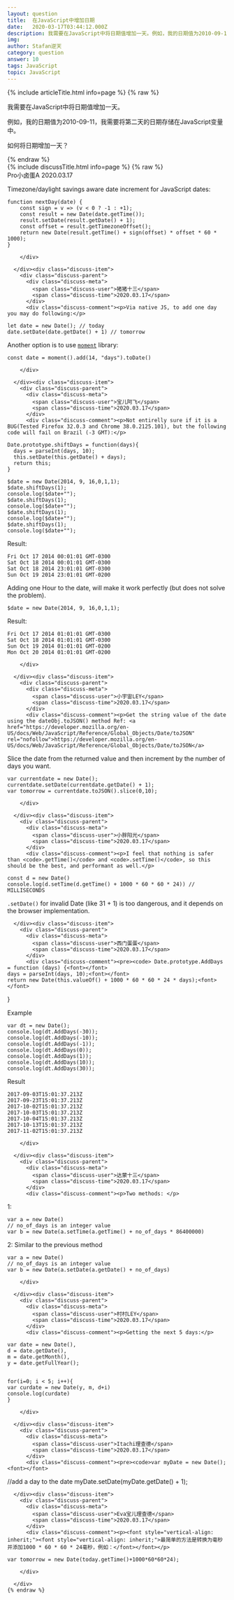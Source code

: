 ```yaml
---
layout: question
title:  在JavaScript中增加日期
date:   2020-03-17T03:44:12.000Z
description: 我需要在JavaScript中将日期值增加一天。例如，我的日期值为2010-09-11，我需要将第二天的日期存储在JavaScript变量中。如何...
img: 
author: Stafan逆天
category: question
answer: 10
tags: JavaScript
topic: JavaScript
---
```

<div class="article-root">
  <div class="article">
    {% include articleTitle.html info=page %}
    {% raw %}
    <div class="article-content"><p><font style="vertical-align: inherit;"><font style="vertical-align: inherit;">我需要在JavaScript中将日期值增加一天。</font></font></p>

<p><font style="vertical-align: inherit;"><font style="vertical-align: inherit;">例如，我的日期值为2010-09-11，我需要将第二天的日期存储在JavaScript变量中。</font></font></p>

<p><font style="vertical-align: inherit;"><font style="vertical-align: inherit;">如何将日期增加一天？</font></font></p></div>
    {% endraw %}
  </div>

  <div class="discuss-wrapper">
    {% include discussTitle.html info=page %}
    {% raw %}
    <div class="discuss-item">
        <div class="discuss-parent">
          <div class="discuss-meta">
            <span class="discuss-user">Pro小卤蛋A</span>
            <span class="discuss-time">2020.03.17</span>
          </div>
          <div class="discuss-comment"><p>Timezone/daylight savings aware date increment for JavaScript dates:</p>

<pre><code>function nextDay(date) {<font></font>
    const sign = v =&gt; (v &lt; 0 ? -1 : +1);<font></font>
    const result = new Date(date.getTime());<font></font>
    result.setDate(result.getDate() + 1);<font></font>
    const offset = result.getTimezoneOffset();<font></font>
    return new Date(result.getTime() + sign(offset) * offset * 60 * 1000);<font></font>
}<font></font>
</code></pre></div>
        </div>
        
      </div><div class="discuss-item">
        <div class="discuss-parent">
          <div class="discuss-meta">
            <span class="discuss-user">猪猪十三</span>
            <span class="discuss-time">2020.03.17</span>
          </div>
          <div class="discuss-comment"><p>Via native JS, to add one day you may do following:</p>

<pre><code>let date = new Date(); // today<font></font>
date.setDate(date.getDate() + 1) // tomorrow<font></font>
</code></pre>

<p>Another option is to use <a href="https://momentjs.com/" rel="nofollow noreferrer"><code>moment</code></a> library:</p>

<pre><code>const date = moment().add(14, "days").toDate()
</code></pre></div>
        </div>
        
      </div><div class="discuss-item">
        <div class="discuss-parent">
          <div class="discuss-meta">
            <span class="discuss-user">宝儿阿飞</span>
            <span class="discuss-time">2020.03.17</span>
          </div>
          <div class="discuss-comment"><p>Not entirelly sure if it is a BUG(Tested Firefox 32.0.3 and Chrome 38.0.2125.101), but the following code will fail on Brazil (-3 GMT):</p>

<pre><code>Date.prototype.shiftDays = function(days){    <font></font>
  days = parseInt(days, 10);<font></font>
  this.setDate(this.getDate() + days);<font></font>
  return this;<font></font>
}<font></font>
<font></font>
$date = new Date(2014, 9, 16,0,1,1);<font></font>
$date.shiftDays(1);<font></font>
console.log($date+"");<font></font>
$date.shiftDays(1);<font></font>
console.log($date+"");<font></font>
$date.shiftDays(1);<font></font>
console.log($date+"");<font></font>
$date.shiftDays(1);<font></font>
console.log($date+"");<font></font>
</code></pre>

<p>Result:</p>

<pre><code>Fri Oct 17 2014 00:01:01 GMT-0300<font></font>
Sat Oct 18 2014 00:01:01 GMT-0300<font></font>
Sat Oct 18 2014 23:01:01 GMT-0300<font></font>
Sun Oct 19 2014 23:01:01 GMT-0200<font></font>
</code></pre>

<p>Adding one Hour to the date, will make it work perfectly (but does not solve the problem).</p>

<pre><code>$date = new Date(2014, 9, 16,0,1,1);
</code></pre>

<p>Result:</p>

<pre><code>Fri Oct 17 2014 01:01:01 GMT-0300<font></font>
Sat Oct 18 2014 01:01:01 GMT-0300<font></font>
Sun Oct 19 2014 01:01:01 GMT-0200<font></font>
Mon Oct 20 2014 01:01:01 GMT-0200<font></font>
</code></pre></div>
        </div>
        
      </div><div class="discuss-item">
        <div class="discuss-parent">
          <div class="discuss-meta">
            <span class="discuss-user">小宇宙LEY</span>
            <span class="discuss-time">2020.03.17</span>
          </div>
          <div class="discuss-comment"><p>Get the string value of the date using the dateObj.toJSON() method Ref: <a href="https://developer.mozilla.org/en-US/docs/Web/JavaScript/Reference/Global_Objects/Date/toJSON" rel="nofollow">https://developer.mozilla.org/en-US/docs/Web/JavaScript/Reference/Global_Objects/Date/toJSON</a>
Slice the date from the returned value and then increment by the number of days you want.</p>

<pre><code>var currentdate = new Date();<font></font>
currentdate.setDate(currentdate.getDate() + 1);<font></font>
var tomorrow = currentdate.toJSON().slice(0,10);<font></font>
</code></pre></div>
        </div>
        
      </div><div class="discuss-item">
        <div class="discuss-parent">
          <div class="discuss-meta">
            <span class="discuss-user">小胖阳光</span>
            <span class="discuss-time">2020.03.17</span>
          </div>
          <div class="discuss-comment"><p>I feel that nothing is safer than <code>.getTime()</code> and <code>.setTime()</code>, so this should be the best, and performant as well.</p>

<pre class="lang-js prettyprint-override"><code>const d = new Date()<font></font>
console.log(d.setTime(d.getTime() + 1000 * 60 * 60 * 24)) // MILLISECONDS<font></font>
</code></pre>

<p><code>.setDate()</code> for invalid Date (like 31 + 1) is too dangerous, and it depends on the browser implementation.</p></div>
        </div>
        
      </div><div class="discuss-item">
        <div class="discuss-parent">
          <div class="discuss-meta">
            <span class="discuss-user">西门蛋蛋</span>
            <span class="discuss-time">2020.03.17</span>
          </div>
          <div class="discuss-comment"><pre><code> Date.prototype.AddDays = function (days) {<font></font>
    days = parseInt(days, 10);<font></font>
    return new Date(this.valueOf() + 1000 * 60 * 60 * 24 * days);<font></font>
}<font></font>
</code></pre>

<p>Example</p>

<pre><code>var dt = new Date();<font></font>
console.log(dt.AddDays(-30));<font></font>
console.log(dt.AddDays(-10));<font></font>
console.log(dt.AddDays(-1));<font></font>
console.log(dt.AddDays(0));<font></font>
console.log(dt.AddDays(1));<font></font>
console.log(dt.AddDays(10));<font></font>
console.log(dt.AddDays(30));<font></font>
</code></pre>

<p>Result</p>

<pre><code>2017-09-03T15:01:37.213Z<font></font>
2017-09-23T15:01:37.213Z<font></font>
2017-10-02T15:01:37.213Z<font></font>
2017-10-03T15:01:37.213Z<font></font>
2017-10-04T15:01:37.213Z<font></font>
2017-10-13T15:01:37.213Z<font></font>
2017-11-02T15:01:37.213Z<font></font>
</code></pre></div>
        </div>
        
      </div><div class="discuss-item">
        <div class="discuss-parent">
          <div class="discuss-meta">
            <span class="discuss-user">达蒙十三</span>
            <span class="discuss-time">2020.03.17</span>
          </div>
          <div class="discuss-comment"><p>Two methods: </p>

<p>1:</p>

<pre><code>var a = new Date()<font></font>
// no_of_days is an integer value<font></font>
var b = new Date(a.setTime(a.getTime() + no_of_days * 86400000)<font></font>
</code></pre>

<p>2: Similar to the previous method</p>

<pre><code>var a = new Date()<font></font>
// no_of_days is an integer value<font></font>
var b = new Date(a.setDate(a.getDate() + no_of_days)<font></font>
</code></pre></div>
        </div>
        
      </div><div class="discuss-item">
        <div class="discuss-parent">
          <div class="discuss-meta">
            <span class="discuss-user">村村LEY</span>
            <span class="discuss-time">2020.03.17</span>
          </div>
          <div class="discuss-comment"><p>Getting the next 5 days:</p>

<pre><code>var date = new Date(),<font></font>
d = date.getDate(),<font></font>
m = date.getMonth(),<font></font>
y = date.getFullYear();<font></font>
<font></font>
<font></font>
for(i=0; i &lt; 5; i++){<font></font>
var curdate = new Date(y, m, d+i)<font></font>
console.log(curdate)<font></font>
}<font></font>
</code></pre></div>
        </div>
        
      </div><div class="discuss-item">
        <div class="discuss-parent">
          <div class="discuss-meta">
            <span class="discuss-user">Itachi理查德</span>
            <span class="discuss-time">2020.03.17</span>
          </div>
          <div class="discuss-comment"><pre><code>var myDate = new Date();<font></font>
<font></font>
//add a day to the date<font></font>
myDate.setDate(myDate.getDate() + 1);<font></font>
</code></pre></div>
        </div>
        
      </div><div class="discuss-item">
        <div class="discuss-parent">
          <div class="discuss-meta">
            <span class="discuss-user">Eva宝儿理查德</span>
            <span class="discuss-time">2020.03.17</span>
          </div>
          <div class="discuss-comment"><p><font style="vertical-align: inherit;"><font style="vertical-align: inherit;">最简单的方法是转换为毫秒并添加1000 * 60 * 60 * 24毫秒，例如：</font></font></p>

<pre><code>var tomorrow = new Date(today.getTime()+1000*60*60*24);
</code></pre></div>
        </div>
        
      </div>
    {% endraw %}
  </div>
<div>
